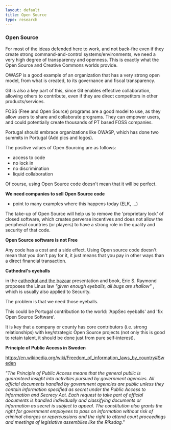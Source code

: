 ```yaml
---
layout: default
title: Open Source
type: research
---
```


### Open Source

For most of the ideas defended here to work, and not back-fire even if they create strong command-and-control systems/environments, we need a very high degree of transparency and openness. This is exactly what the Open Source and Creative Commons worlds provide.

OWASP is a good example of an organization that has a very strong open model, from what is created, to its governance and fiscal transparency.

Git is also a key part of this, since Git enables effective collaboration, allowing others to contribute, even if they are direct competitors in other products/services.

FOSS (Free and Open Source) programs are a good model to use, as they allow users to share and collaborate programs. They can empower users, and could potentially create thousands of PT based FOSS companies.

Portugal should embrace organizations like OWASP, which has done two summits in Portugal (Add pics and logos).

The positive values of Open Sourcing are as follows:

* access to code
* no lock in
* no discrimination
* liquid collaboration

Of course, using Open Source code doesn't mean that it will be perfect.

**We need companies to sell Open Source code**

  * point to many examples where this happens today (ELK, ...)

The take-up of Open Source will help us to remove the 'proprietary lock' of closed software, which creates perverse incentives and does not allow the peripheral countries (or players) to have a strong role in the quality and security of that code.

**Open Source software is not Free**

Any code has a cost and a side effect. Using Open source code doesn't mean that you don't pay for it, it just means that you pay in other ways than a direct financial transaction.

**Cathedral's eyeballs**

in the [cathedral and the bazaar](https://en.wikipedia.org/wiki/The_Cathedral_and_the_Bazaar) presentation and book, Eric S. Raymond proposes the Linus law _"given enough eyeballs, all bugs are shallow"_ , which is usually also applied to Security.

The problem is that we need those eyeballs.

This could be Portugal contribution to the world: 'AppSec eyeballs' and 'fix Open Source Software'.

It is key that a company or county has core contributors (i.e. strong relationships) with key/strategic Open Source projects (not only this is good to retain talent, it should be done just from pure self-interest).



**Principle of Public Access in Sweden**

https://en.wikipedia.org/wiki/Freedom_of_information_laws_by_country#Sweden

_"The Principle of Public Access means that the general public is guaranteed insight into activities pursued by government agencies. All official documents handled by government agencies are public unless they contain information specified as secret under the Public Access to Information and Secrecy Act. Each request to take part of official documents is handled individually and classifying documents or information as secret is subject to appeal. The constitution also grants the right for government employees to pass on information without risk of criminal charges or repercussions and the right to attend court proceedings and meetings of legislative assemblies like the Riksdag."_
